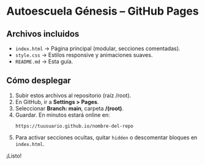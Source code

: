 # Autoescuela Génesis – GitHub Pages

## Archivos incluidos
- `index.html` → Página principal (modular, secciones comentadas).
- `style.css` → Estilos responsive y animaciones suaves.
- `README.md` → Esta guía.

## Cómo desplegar
1. Subir estos archivos al repositorio (raíz /root).
2. En GitHub, ir a **Settings > Pages**.
3. Seleccionar **Branch: main**, carpeta **/(root)**.
4. Guardar. En minutos estará online en:
   ```
   https://tuusuario.github.io/nombre-del-repo
   ```
5. Para activar secciones ocultas, quitar `hidden` o descomentar bloques en `index.html`.

¡Listo!